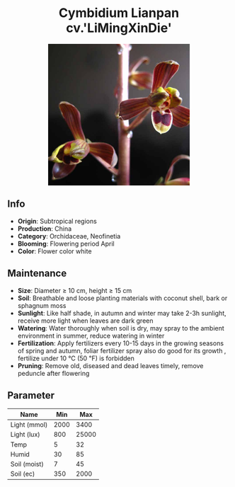 <h1 align='center'>Cymbidium Lianpan cv.'LiMingXinDie'</h1>
<p align="center">
    <img 
        align='center'
        width='320'
        src="../images/cymbidium lianpan cvlimingxindie.png" 
        alt='Cymbidium Lianpan cv.'LiMingXinDie'' />
</p>

## Info

 - **Origin**: Subtropical regions
 - **Production**: China
 - **Category**: Orchidaceae, Neofinetia
 - **Blooming**: Flowering period April
 - **Color**: Flower color white

## Maintenance

 - **Size**: Diameter ≥ 10 cm, height ≥ 15 cm
 - **Soil**: Breathable and loose planting materials with coconut shell, bark or sphagnum moss
 - **Sunlight**: Like half shade, in autumn and winter may take 2-3h sunlight, receive more light when leaves are dark green
 - **Watering**: Water thoroughly when soil is dry, may spray to the ambient environment in summer, reduce watering in winter
 - **Fertilization**: Apply fertilizers every 10-15 days in the growing seasons of spring and autumn, foliar fertilizer spray also do good for its growth , fertilize under 10 ℃ (50 ℉) is forbidden
 - **Pruning**: Remove old, diseased and dead leaves timely, remove peduncle after flowering

## Parameter

| Name         | Min  | Max   |
|--------------|------|-------|
| Light (mmol) | 2000 | 3400  |
| Light (lux)  | 800 | 25000 |
| Temp         | 5    | 32    |
| Humid        | 30   | 85    |
| Soil (moist) | 7   | 45    |
| Soil (ec)    | 350  | 2000  |
